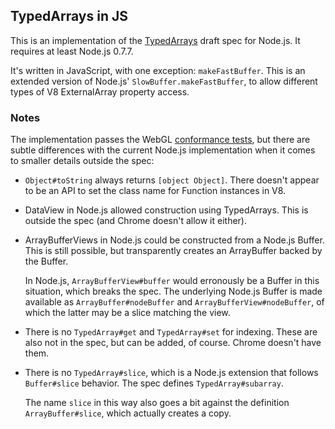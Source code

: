 ## TypedArrays in JS

This is an implementation of the [TypedArrays] draft spec for Node.js. It
requires at least Node.js 0.7.7.

It's written in JavaScript, with one exception: `makeFastBuffer`. This is an
extended version of Node.js' `SlowBuffer.makeFastBuffer`, to allow different
types of V8 ExternalArray property access.

### Notes

The implementation passes the WebGL [conformance tests], but there are subtle
differences with the current Node.js implementation when it comes to smaller
details outside the spec:

 - `Object#toString` always returns `[object Object]`. There doesn't appear to
   be an API to set the class name for Function instances in V8.

 - DataView in Node.js allowed construction using TypedArrays. This is outside
   the spec (and Chrome doesn't allow it either).

 - ArrayBufferViews in Node.js could be constructed from a Node.js Buffer. This
   is still possible, but transparently creates an ArrayBuffer backed by the
   Buffer.

   In Node.js, `ArrayBufferView#buffer` would erronously be a Buffer in this
   situation, which breaks the spec. The underlying Node.js Buffer is made
   available as `ArrayBuffer#nodeBuffer` and `ArrayBufferView#nodeBuffer`, of
   which the latter may be a slice matching the view.

 - There is no `TypedArray#get` and `TypedArray#set` for indexing. These are
   also not in the spec, but can be added, of course. Chrome doesn't have them.

 - There is no `TypedArray#slice`, which is a Node.js extension that follows
   `Buffer#slice` behavior. The spec defines `TypedArray#subarray`.

   The name `slice` in this way also goes a bit against the definition
   `ArrayBuffer#slice`, which actually creates a copy.

 [TypedArrays]: http://www.khronos.org/registry/typedarray/specs/latest/
 [conformance tests]: https://cvs.khronos.org/svn/repos/registry/trunk/public/webgl/sdk/tests/conformance/typedarrays/
